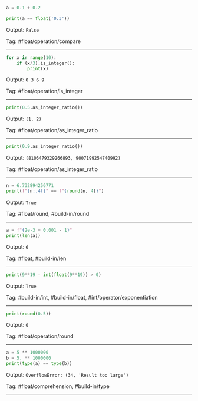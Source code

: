 ```python
a = 0.1 + 0.2

print(a == float('0.3'))
```
Output: `False`

Tag: #float/operation/compare

---
```python
for x in range(10):
    if (x/3).is_integer():
        print(x)
```
Output: `0 3 6 9`

Tag: #float/operation/is_integer

---
```python
print(0.5.as_integer_ratio())
```
Output: `(1, 2)`

Tag: #float/operation/as_integer_ratio

---
```python
print(0.9.as_integer_ratio())
```
Output: `(8106479329266893, 9007199254740992)`

Tag: #float/operation/as_integer_ratio

---
```python
n = 6.732894256771
print(f"{n:.4f}" == f"{round(n, 4)}")
```
Output: `True`

Tag: #float/round, #build-in/round

---
```python
a = f"{2e-3 + 0.001 - 1}"
print(len(a))
```
Output: `6`

Tag: #float, #build-in/len

---
```python
print(9**19 - int(float(9**19)) > 0)
```
Output: `True`

Tag: #build-in/int, #build-in/float, #int/operator/exponentiation

---
```python
print(round(0.5))
```
Output: `0`

Tag: #float/operation/round

---
```python
a = 5 ** 1000000
b = 5. ** 1000000
print(type(a) == type(b))

```

Output: `OverflowError: (34, 'Result too large')    `

Tag: #float/comprehension, #build-in/type

---